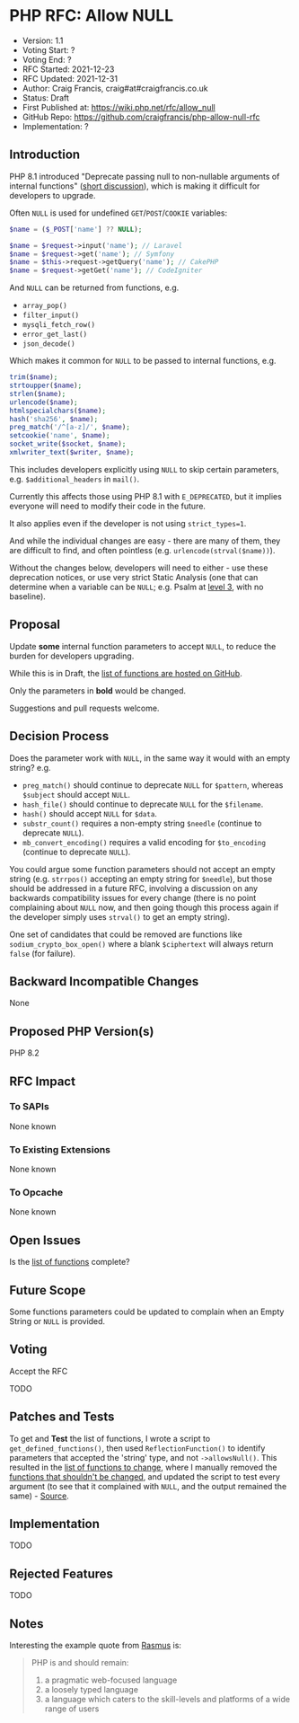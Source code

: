 # PHP RFC: Allow NULL

* Version: 1.1
* Voting Start: ?
* Voting End: ?
* RFC Started: 2021-12-23
* RFC Updated: 2021-12-31
* Author: Craig Francis, craig#at#craigfrancis.co.uk
* Status: Draft
* First Published at: https://wiki.php.net/rfc/allow_null
* GitHub Repo: https://github.com/craigfrancis/php-allow-null-rfc
* Implementation: ?

## Introduction

PHP 8.1 introduced "Deprecate passing null to non-nullable arguments of internal functions" ([short discussion](https://externals.io/message/112327)), which is making it difficult for developers to upgrade.

Often `NULL` is used for undefined `GET`/`POST`/`COOKIE` variables:

```php
$name = ($_POST['name'] ?? NULL);

$name = $request->input('name'); // Laravel
$name = $request->get('name'); // Symfony
$name = $this->request->getQuery('name'); // CakePHP
$name = $request->getGet('name'); // CodeIgniter
```

And `NULL` can be returned from functions, e.g.

* `array_pop()`
* `filter_input()`
* `mysqli_fetch_row()`
* `error_get_last()`
* `json_decode()`

Which makes it common for `NULL` to be passed to internal functions, e.g.

```php
trim($name);
strtoupper($name);
strlen($name);
urlencode($name);
htmlspecialchars($name);
hash('sha256', $name);
preg_match('/^[a-z]/', $name);
setcookie('name', $name);
socket_write($socket, $name);
xmlwriter_text($writer, $name);
```

This includes developers explicitly using `NULL` to skip certain parameters, e.g. `$additional_headers` in `mail()`.

Currently this affects those using PHP 8.1 with `E_DEPRECATED`, but it implies everyone will need to modify their code in the future.

It also applies even if the developer is not using `strict_types=1`.

And while the individual changes are easy - there are many of them, they are difficult to find, and often pointless (e.g. `urlencode(strval($name))`).

Without the changes below, developers will need to either - use these deprecation notices, or use very strict Static Analysis (one that can determine when a variable can be `NULL`; e.g. Psalm at [level 3](https://psalm.dev/docs/running_psalm/error_levels/), with no baseline).

## Proposal

Update **some** internal function parameters to accept `NULL`, to reduce the burden for developers upgrading.

While this is in Draft, the [list of functions are hosted on GitHub](https://github.com/craigfrancis/php-allow-null-rfc/blob/main/functions-change.md).

Only the parameters in **bold** would be changed.

Suggestions and pull requests welcome.

## Decision Process

Does the parameter work with `NULL`, in the same way it would with an empty string? e.g.

- `preg_match()` should continue to deprecate `NULL` for `$pattern`, whereas `$subject` should accept `NULL`.
- `hash_file()` should continue to deprecate `NULL` for the `$filename`.
- `hash()` should accept `NULL` for `$data`.
- `substr_count()` requires a non-empty string `$needle` (continue to deprecate `NULL`).
- `mb_convert_encoding()` requires a valid encoding for `$to_encoding` (continue to deprecate `NULL`).

You could argue some function parameters should not accept an empty string (e.g. `strrpos()` accepting an empty string for `$needle`), but those should be addressed in a future RFC, involving a discussion on any backwards compatibility issues for every change (there is no point complaining about `NULL` now, and then going though this process again if the developer simply uses `strval()` to get an empty string).

One set of candidates that could be removed are functions like `sodium_crypto_box_open()` where a blank `$ciphertext` will always return `false` (for failure).

## Backward Incompatible Changes

None

## Proposed PHP Version(s)

PHP 8.2

## RFC Impact

### To SAPIs

None known

### To Existing Extensions

None known

### To Opcache

None known

## Open Issues

Is the [list of functions](https://github.com/craigfrancis/php-allow-null-rfc/blob/main/functions-change.md) complete?

## Future Scope

Some functions parameters could be updated to complain when an Empty String or `NULL` is provided.

## Voting

Accept the RFC

TODO

## Patches and Tests

To get and **Test** the list of functions, I wrote a script to `get_defined_functions()`, then used `ReflectionFunction()` to identify parameters that accepted the 'string' type, and not `->allowsNull()`. This resulted in the [list of functions to change](https://github.com/craigfrancis/php-allow-null-rfc/blob/main/functions-change.md), where I manually removed the [functions that shouldn't be changed](https://github.com/craigfrancis/php-allow-null-rfc/blob/main/functions-other.md), and updated the script to test every argument (to see that it complained with `NULL`, and the output remained the same) - [Source](https://github.com/craigfrancis/php-allow-null-rfc/blob/main/functions.php).

## Implementation

TODO

## Rejected Features

TODO

## Notes

Interesting the example quote from [Rasmus](http://news.php.net/php.internals/71525) is:

> PHP is and should remain:
> 1) a pragmatic web-focused language
> 2) a loosely typed language
> 3) a language which caters to the skill-levels and platforms of a wide range of users
